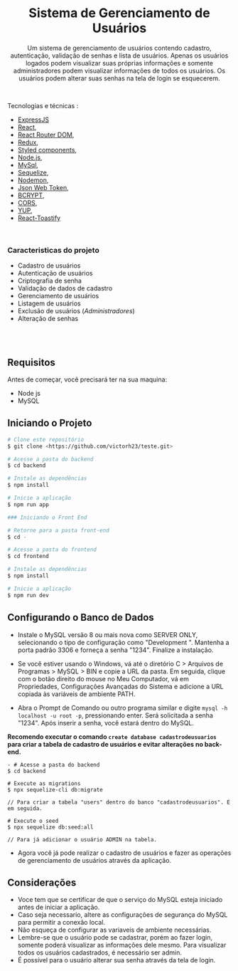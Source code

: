 <h1 align="center">Sistema de Gerenciamento de Usuários</h1>
<p align="center"> Um sistema de gerenciamento de usuários contendo cadastro, autenticação, validação de senhas e lista de usuários. Apenas os usuários logados podem visualizar suas próprias informações e somente administradores podem visualizar informações de todos os usuários. Os usuários podem alterar suas senhas na tela de login se esquecerem.</p>
</br>


Tecnologias e técnicas :

- [ExpressJS](https://expressjs.com/)
- [React](https://pt-br.reactjs.org/),
- [React Router DOM](https://reactrouter.com/docs/en/v6/getting-started/overview),
- [Redux](https://redux.js.org/),
- [Styled components](https://styled-components.com/),
- [Node.js](https://nodejs.org/pt-br/),
- [MySql](https://www.mysql.com),
- [Sequelize](https://sequelize.org/),
- [Nodemon](https://www.npmjs.com/package/nodemon),
- [Json Web Token](https://jwt.io/),
- [BCRYPT](https://www.npmjs.com/package/bcrypt),
- [CORS](https://www.npmjs.com/package/cors),
- [YUP](https://www.npmjs.com/package/yup),
- [React-Toastify](https://npm.io/package/react-toastify)

</br>

### Caracteristicas do projeto

-  Cadastro de usuários
-  Autenticação de usuários
-  Criptografia de senha
-  Validação de dados de cadastro
-  Gerenciamento de usuários
-  Listagem de usuários
-  Exclusão de usuários (_Administradores_)
-  Alteração de senhas

</br></br>


## Requisitos

Antes de começar, você precisará ter na sua maquina:
</br>


- Node js
- MySQL


## Iniciando o Projeto


```bash
# Clone este repositório
$ git clone <https://github.com/victorh23/teste.git>

# Acesse a pasta do backend
$ cd backend

# Instale as dependências
$ npm install

# Inicie a aplicação
$ npm run app

### Iniciando o Front End

# Retorne para a pasta front-end
$ cd -

# Acesse a pasta do frontend
$ cd frontend

# Instale as dependências
$ npm install

# Inicie a aplicação
$ npm run dev

```

## Configurando o Banco de Dados

- Instale o MySQL versão 8 ou mais nova como SERVER ONLY, selecionando o tipo de configuração como "Development ". Mantenha a porta padrão 3306 e forneça a senha "1234". Finalize a instalação.

- Se você estiver usando o Windows, vá até o diretório C > Arquivos de Programas > MySQL > BIN e copie a URL da pasta. Em seguida, clique com o botão direito do mouse no Meu Computador, vá em Propriedades, Configurações Avançadas do Sistema e adicione a URL copiada às variáveis de ambiente PATH.

- Abra o Prompt de Comando ou outro programa similar e digite `mysql -h localhost -u root -p`, pressionando enter. Será solicitada a senha "1234". Após inserir a senha, você estará dentro do MySQL.

__Recomendo executar o comando `create database cadastrodeusuarios` para criar a tabela de cadastro de usuários e evitar alterações no back-end.__

```
- # Acesse a pasta do backend
$ cd backend

# Execute as migrations
$ npx sequelize-cli db:migrate

// Para criar a tabela "users" dentro do banco "cadastrodeusuarios". E em seguida.

# Execute o seed
$ npx sequelize db:seed:all

// Para já adicionar o usuário ADMIN na tabela.

```

- Agora você já pode realizar o cadastro de usuários e fazer as operações de gerenciamento de usuários através da aplicação.


## Considerações 

- Voce tem que se certificar de que o serviço do MySQL esteja iniciado antes de iniciar a aplicação.
- Caso seja necessario, altere as configurações de segurança do MySQL para permitir a conexão local.
- Não esqueça de configurar as variaveis de ambiente necessárias.
- Lembre-se que o usuário pode se cadastrar, porém ao fazer login, somente poderá visualizar as informações dele mesmo. Para visualizar todos os usuários cadastrados, é necessário ser admin.
- É possível para o usuário alterar sua senha através da tela de login.





